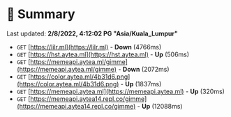 # 📖 Summary
Last updated: **2/8/2022, 4:12:02 PG "Asia/Kuala_Lumpur"**

- `GET` [https://lilr.ml](https://lilr.ml) - **Down** (4766ms)
- `GET` [https://hst.aytea.ml](https://hst.aytea.ml) - **Up** (506ms)
- `GET` [https://memeapi.aytea.ml/gimme](https://memeapi.aytea.ml/gimme) - **Down** (2072ms)
- `GET` [https://color.aytea.ml/4b31d6.png](https://color.aytea.ml/4b31d6.png) - **Up** (1837ms)
- `GET` [https://memeapi.aytea.ml](https://memeapi.aytea.ml) - **Up** (320ms)
- `GET` [https://memeapi.aytea14.repl.co/gimme](https://memeapi.aytea14.repl.co/gimme) - **Up** (12088ms)
